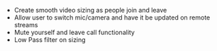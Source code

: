- Create smooth video sizing as people join and leave
- Allow user to switch mic/camera and have it be updated on remote streams
- Mute yourself and leave call functionality
- Low Pass filter on sizing